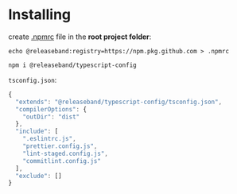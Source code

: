 # Installing

create [.npmrc](https://docs.npmjs.com/cli/v7/configuring-npm/npmrc) file in the **root project folder**:

```
echo @releaseband:registry=https://npm.pkg.github.com > .npmrc
```

```
npm i @releaseband/typescript-config
```

`tsconfig.json`:

```js
{
  "extends": "@releaseband/typescript-config/tsconfig.json",
  "compilerOptions": {
    "outDir": "dist"
  },
  "include": [
    ".eslintrc.js",
    "prettier.config.js",
    "lint-staged.config.js",
    "commitlint.config.js"
  ],
  "exclude": []
}

```
